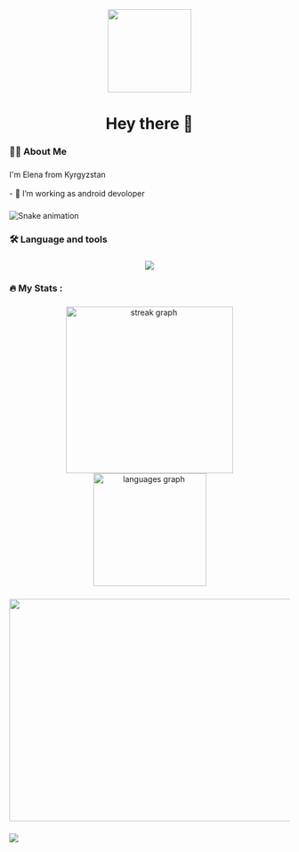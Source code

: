 <div align="center">
  <img height="150" src="https://camo.githubusercontent.com/62da68eb62b1e5f175f7d1f0191dd89a653d7908feb22d37d4a0ab07365d6791/68747470733a2f2f6d656469612e67697068792e636f6d2f6d656469612f4d3967624264396e6244724f5475314d71782f67697068792e676966"  />
</div>

<h1 align="center">Hey there 👋</h1>

###

<h3 align="left">👩‍💻  About Me</h3>

###

<p align="left">I'm Elena from Kyrgyzstan<br><br>- 🔭 I’m working as android devoloper</p>

###

<img src="https://profile-readme-generator.com/assets/snake.svg" alt="Snake animation" />

<h3 align="left">🛠 Language and tools</h3>

###

<p align="center">
  <a href="https://skillicons.dev">
    <img src="https://skillicons.dev/icons?i=androidstudio,idea,java,kotlin,firebase,postman,sqlite,materialui,git,github" />
  </a>
</p>

###

<h3 align="left">🔥   My Stats :</h3>

###

<div align="center">
  <img src="https://streak-stats.demolab.com?user=ElenaKarpilenko&locale=en&mode=weekly&theme=react&hide_border=true&border_radius=100&date_format=j M[ Y]&order=3" height="300" alt="streak graph"  />
  <img src="https://github-readme-stats.vercel.app/api/top-langs?username=ElenaKarpilenko&locale=en&hide_title=false&layout=compact&card_width=320&langs_count=5&theme=dracula&hide_border=true&order=2" height="203" alt="languages graph"  />
</div>

###

<img src="https://camo.githubusercontent.com/10f99fdd0657fedc9e677391ccccefd5c053c8adc01285b3ea6fedc320d33829/68747470733a2f2f6375746577616c6c70617065722e6f72672f32372f62696e6172792d636f64652d77616c6c70617065722d6769662f62696e6172792d636f64652d676966732d6765742d7468652d626573742d6769662d6f6e2d67697068792e676966" width="1200" height="400">

###

[![](https://visitcount.itsvg.in/api?id=ElenaKarpilenko&icon=1&color=12)](https://visitcount.itsvg.in)

###
